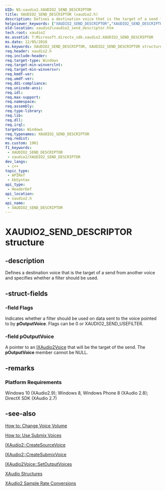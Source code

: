 ```yaml
---
UID: NS:xaudio2.XAUDIO2_SEND_DESCRIPTOR
title: XAUDIO2_SEND_DESCRIPTOR (xaudio2.h)
description: Defines a destination voice that is the target of a send from another voice and specifies whether a filter should be used.
helpviewer_keywords: ["XAUDIO2_SEND_DESCRIPTOR","XAUDIO2_SEND_DESCRIPTOR structure [XAudio2 Audio Mixing APIs]","xaudio2.xaudio2_send_descriptor","xaudio2/XAUDIO2_SEND_DESCRIPTOR"]
old-location: xaudio2\xaudio2_send_descriptor.htm
tech.root: xaudio2
ms.assetid: T:Microsoft.directx_sdk.xaudio2.XAUDIO2_SEND_DESCRIPTOR
ms.date: 12/05/2018
ms.keywords: XAUDIO2_SEND_DESCRIPTOR, XAUDIO2_SEND_DESCRIPTOR structure [XAudio2 Audio Mixing APIs], xaudio2.xaudio2_send_descriptor, xaudio2/XAUDIO2_SEND_DESCRIPTOR
req.header: xaudio2.h
req.include-header: 
req.target-type: Windows
req.target-min-winverclnt: 
req.target-min-winversvr: 
req.kmdf-ver: 
req.umdf-ver: 
req.ddi-compliance: 
req.unicode-ansi: 
req.idl: 
req.max-support: 
req.namespace: 
req.assembly: 
req.type-library: 
req.lib: 
req.dll: 
req.irql: 
targetos: Windows
req.typenames: XAUDIO2_SEND_DESCRIPTOR
req.redist: 
ms.custom: 19H1
f1_keywords:
 - XAUDIO2_SEND_DESCRIPTOR
 - xaudio2/XAUDIO2_SEND_DESCRIPTOR
dev_langs:
 - c++
topic_type:
 - APIRef
 - kbSyntax
api_type:
 - HeaderDef
api_location:
 - xaudio2.h
api_name:
 - XAUDIO2_SEND_DESCRIPTOR
---
```


# XAUDIO2_SEND_DESCRIPTOR structure


## -description

Defines a destination voice that is the target of a send from another voice and specifies whether a filter should be used.

## -struct-fields

### -field Flags

Indicates whether a filter should be used on data sent to the voice pointed to by <b>pOutputVoice</b>. Flags can be 0 or XAUDIO2_SEND_USEFILTER.

### -field pOutputVoice

A pointer to an <a href="/windows/desktop/api/xaudio2/nn-xaudio2-ixaudio2voice">IXAudio2Voice</a> that will be the target of the send. The <b>pOutputVoice</b> member cannot be NULL.

## -remarks

<h3><a id="Platform_Requirements"></a><a id="platform_requirements"></a><a id="PLATFORM_REQUIREMENTS"></a>Platform Requirements</h3>
Windows 10 (XAudio2.9); Windows 8, Windows Phone 8 (XAudio 2.8); DirectX SDK (XAudio 2.7)

## -see-also

<a href="/windows/desktop/xaudio2/how-to--change-voice-volume">How to: Change Voice Volume</a>



<a href="/windows/desktop/xaudio2/how-to--use-submix-voices">How to: Use Submix Voices</a>



<a href="/windows/desktop/api/xaudio2/nf-xaudio2-ixaudio2-createsourcevoice">IXAudio2::CreateSourceVoice</a>



<a href="/windows/desktop/api/xaudio2/nf-xaudio2-ixaudio2-createsubmixvoice">IXAudio2::CreateSubmixVoice</a>



<a href="/windows/desktop/api/xaudio2/nf-xaudio2-ixaudio2voice-setoutputvoices">IXAudio2Voice::SetOutputVoices</a>



<a href="/windows/desktop/xaudio2/structures">XAudio Structures</a>



<a href="/windows/desktop/xaudio2/xaudio2-sample-rate-conversions">XAudio2 Sample Rate Conversions</a>